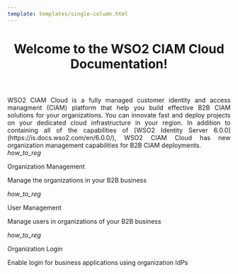 ```yaml
--- 
template: templates/single-column.html 
---
```


<link href="https://fonts.googleapis.com/icon?family=Material+Icons" rel="stylesheet" />
<div>
    <header>
        <h1>Welcome to the WSO2 CIAM Cloud Documentation!</h1>
    </header>
    <div class="md-main .md-content" style="float:left; width: 100%;  text-align:justify; max-height:100%; ">
        WSO2 CIAM Cloud is a fully managed customer identity and access managment (CIAM) platform that help you build effective B2B CIAM solutions for your organizations. You can innovate fast and deploy projects on your dedicated cloud infrastructure in your region. In addition to containing all of the capabilities of [WSO2 Identity Server 6.0.0](https://is.docs.wso2.com/en/6.0.0/), WSO2 CIAM Cloud has new organization management capabilities for B2B CIAM deployments.  
    </div>
    <div>
        <div class="content">
            <!-- begin card -->
            <div class="card-wrapper">
                <div class="card" onclick="location.href='guides/b2b-org-management/b2b-org-mgt-overview/';">
                    <div class="line"></div>
                    <div class="icon">
                        <i class="material-icons md-36">how_to_reg</i>
                    </div>
                    <div class="card-content">
                        <p class="title">Organization Management</p>
                        <a href="http://www.google.com"></a>
                        <p class="hint">Manage the organizations in your B2B business</p>
                    </div>
                </div>
            </div>
            <!-- end card -->
            <!-- begin card -->
            <div class="card-wrapper">
                <div class="card" onclick="location.href='guides/org-user-management/';">
                    <div class="line"></div>
                    <div class="icon">
                        <i class="material-icons md-36">how_to_reg</i>
                    </div>
                    <div class="card-content">
                        <p class="title">User Management</p>
                        <p class="hint">Manage users in organizations of your B2B business</p>
                    </div>
                </div>
            </div>
            <!-- end card -->
            <!-- begin card -->
            <div class="card-wrapper">
                <div class="card" onclick="location.href='guides/organization-login/org-login-overview/';">
                    <div class="line"></div>
                    <div class="icon">
                        <i class="material-icons md-36">how_to_reg</i>
                    </div>
                    <div class="card-content">
                        <p class="title">Organization Login</p>
                        <p class="hint">Enable login for business applications using organization IdPs</p>
                    </div>
                </div>
            </div>
            <!-- end card -->
            <!-- card for connectors -->
            <!-- end card -->
        </div>
    </div>
</div>

